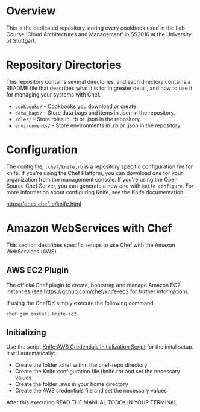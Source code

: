 # Overview

This is the dedicated repository storing every cookbook used in the Lab Course 'Cloud Architectures and Management' in SS2016 at the University of Stuttgart.

# Repository Directories

This repository contains several directories, and each directory contains a README file that describes what it is for in greater detail, and how to use it for managing your systems with Chef.

* `cookbooks/` - Cookbooks you download or create.
* `data_bags/` - Store data bags and items in .json in the repository.
* `roles/` - Store roles in .rb or .json in the repository.
* `environments/` - Store environments in .rb or .json in the repository.

# Configuration

The config file, `.chef/knife.rb` is a repository specific configuration file for knife. If you're using the Chef Platform, you can download one for your organization from the management console. If you're using the Open Source Chef Server, you can generate a new one with `knife configure`. For more information about configuring Knife, see the Knife documentation.

https://docs.chef.io/knife.html

# Amazon WebServices with Chef

This section describes specific setups to use Chef with the Amazon WebServices (AWS)

## AWS EC2 Plugin

The official Chef plugin to create, bootstrap and manage Amazon EC2 instances (see https://github.com/chef/knife-ec2 for further information).

If using the ChefDK simply execute the following command:

`chef gem install knife-ec2`

## Initializing

Use the script [Knife AWS Credentials Initialization Script](/chef-repo/initScripts/knife_awsCredentials.sh) for the inital setup. 
It will automatically:
 * Create the folder .chef within the chef-repo directory
 * Create the Knife configuration file (knife.rb) and set the necessary values
 * Create the folder .aws in your home directory
 * Create the AWS credentials file and set the necessary values

After this executing READ THE MANUAL TODOs IN YOUR TERMINAL.


